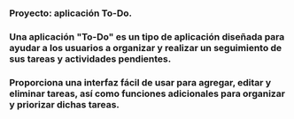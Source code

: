 ### Proyecto:  aplicación To-Do.
### Una aplicación "To-Do" es un tipo de aplicación diseñada para ayudar a los usuarios a organizar y realizar un seguimiento de sus tareas y actividades pendientes.
### Proporciona una interfaz fácil de usar para agregar, editar y eliminar tareas, así como funciones adicionales para organizar y priorizar dichas tareas. 
